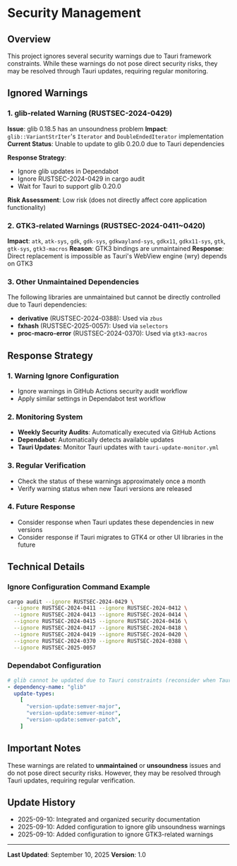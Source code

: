 # Security Management

## Overview

This project ignores several security warnings due to Tauri framework constraints. While these warnings do not pose direct security risks, they may be resolved through Tauri updates, requiring regular monitoring.

## Ignored Warnings

### 1. glib-related Warning (RUSTSEC-2024-0429)

**Issue**: glib 0.18.5 has an unsoundness problem
**Impact**: `glib::VariantStrIter`'s `Iterator` and `DoubleEndedIterator` implementation
**Current Status**: Unable to update to glib 0.20.0 due to Tauri dependencies

**Response Strategy**:

- Ignore glib updates in Dependabot
- Ignore RUSTSEC-2024-0429 in cargo audit
- Wait for Tauri to support glib 0.20.0

**Risk Assessment**: Low risk (does not directly affect core application functionality)

### 2. GTK3-related Warnings (RUSTSEC-2024-0411~0420)

**Impact**: `atk`, `atk-sys`, `gdk`, `gdk-sys`, `gdkwayland-sys`, `gdkx11`, `gdkx11-sys`, `gtk`, `gtk-sys`, `gtk3-macros`
**Reason**: GTK3 bindings are unmaintained
**Response**: Direct replacement is impossible as Tauri's WebView engine (wry) depends on GTK3

### 3. Other Unmaintained Dependencies

The following libraries are unmaintained but cannot be directly controlled due to Tauri dependencies:

- **derivative** (RUSTSEC-2024-0388): Used via `zbus`
- **fxhash** (RUSTSEC-2025-0057): Used via `selectors`
- **proc-macro-error** (RUSTSEC-2024-0370): Used via `gtk3-macros`

## Response Strategy

### 1. Warning Ignore Configuration

- Ignore warnings in GitHub Actions security audit workflow
- Apply similar settings in Dependabot test workflow

### 2. Monitoring System

- **Weekly Security Audits**: Automatically executed via GitHub Actions
- **Dependabot**: Automatically detects available updates
- **Tauri Updates**: Monitor Tauri updates with `tauri-update-monitor.yml`

### 3. Regular Verification

- Check the status of these warnings approximately once a month
- Verify warning status when new Tauri versions are released

### 4. Future Response

- Consider response when Tauri updates these dependencies in new versions
- Consider response if Tauri migrates to GTK4 or other UI libraries in the future

## Technical Details

### Ignore Configuration Command Example

```bash
cargo audit --ignore RUSTSEC-2024-0429 \
  --ignore RUSTSEC-2024-0411 --ignore RUSTSEC-2024-0412 \
  --ignore RUSTSEC-2024-0413 --ignore RUSTSEC-2024-0414 \
  --ignore RUSTSEC-2024-0415 --ignore RUSTSEC-2024-0416 \
  --ignore RUSTSEC-2024-0417 --ignore RUSTSEC-2024-0418 \
  --ignore RUSTSEC-2024-0419 --ignore RUSTSEC-2024-0420 \
  --ignore RUSTSEC-2024-0370 --ignore RUSTSEC-2024-0388 \
  --ignore RUSTSEC-2025-0057
```

### Dependabot Configuration

```yaml
# glib cannot be updated due to Tauri constraints (reconsider when Tauri updates)
- dependency-name: "glib"
  update-types:
    [
      "version-update:semver-major",
      "version-update:semver-minor",
      "version-update:semver-patch",
    ]
```

## Important Notes

These warnings are related to **unmaintained** or **unsoundness** issues and do not pose direct security risks. However, they may be resolved through Tauri updates, requiring regular verification.

## Update History

- 2025-09-10: Integrated and organized security documentation
- 2025-09-10: Added configuration to ignore glib unsoundness warnings
- 2025-09-10: Added configuration to ignore GTK3-related warnings

---

**Last Updated**: September 10, 2025
**Version**: 1.0
